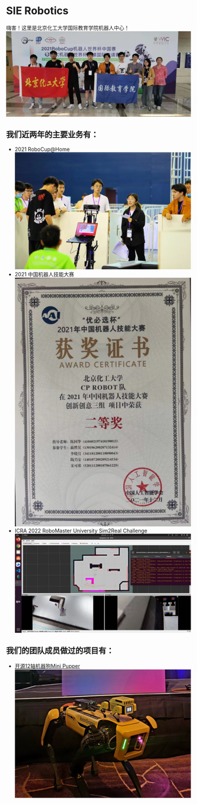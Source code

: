 # SIE Robotics 
嗨害！这里是北京化工大学国际教育学院机器人中心！</br>
![1](imgs/1.jpg)</br>
## 我们近两年的主要业务有：
* 2021 RoboCup@Home
  ![2](imgs/2.jpg)
* 2021 中国机器人技能大赛
  ![3](imgs/3.jpg)
* ICRA 2022 RoboMaster University Sim2Real Challenge
  ![4](imgs/4.jpg)

## 我们的团队成员做过的项目有：
* [开源12轴机器狗Mini Pupper](https://github.com/mangdangroboticsclub/minipupper_ros)
  ![5](imgs/5.jpg)
